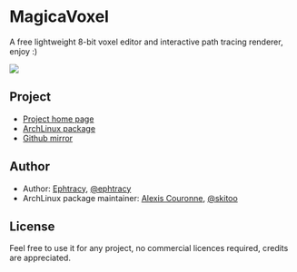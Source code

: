 # MagicaVoxel

A free lightweight 8-bit voxel editor and interactive path tracing renderer, enjoy :)

![](http://ephtracy.github.io/image/mv_home.png)

## Project

* [Project home page](http://ephtracy.github.io)
* [ArchLinux package](https://aur.archlinux.org/packages/magicavoxel/)
* [Github mirror](https://github.com/skitoo/magicavoxel-archlinux)

## Author

* Author: [Ephtracy](http://ephtracy.github.io), [@ephtracy](https://twitter.com/ephtracy)
* ArchLinux package maintainer: [Alexis Couronne](https://www.skitoo.net), [@skitoo](https://twitter.com/skitoo)


## License

Feel free to use it for any project, no commercial licences required, credits are appreciated.

